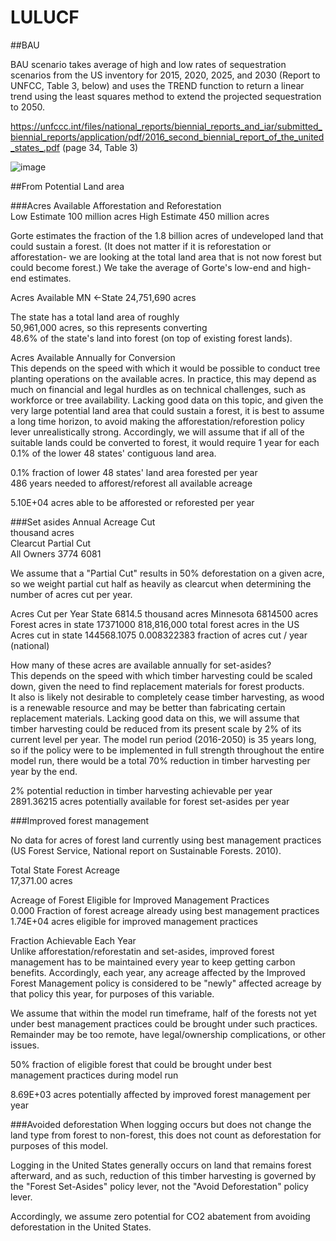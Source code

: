 # LULUCF

##BAU

BAU scenario takes average of high and low rates of sequestration scenarios from the US inventory for 2015, 2020, 2025, and 2030 (Report to UNFCC, Table 3, below) and uses the TREND function to return a linear trend using the least squares method to extend the projected sequestration to 2050.

https://unfccc.int/files/national_reports/biennial_reports_and_iar/submitted_biennial_reports/application/pdf/2016_second_biennial_report_of_the_united_states_.pdf (page 34, Table 3)

  ![image](https://user-images.githubusercontent.com/8172631/123321446-9dd6a580-d4f8-11eb-930c-e38e907ae229.png)


##From Potential Land area

###Acres Available Afforestation and Reforestation		
Low Estimate	100	million acres
High Estimate	450	million acres
		
Gorte estimates the fraction of the 1.8 billion acres of undeveloped land that could sustain a forest.  (It does not matter if it is reforestation or afforestation- we are looking at the total land area that is not now forest but could become forest.)  We take the average of Gorte's	low-end and high-end estimates.		
		
Acres Available	MN	<-State
 24,751,690 	acres	
		
The state has a total land area of roughly		
 50,961,000 	acres, so this represents converting	
48.6%	of the state's land	
into forest (on top of existing forest lands).		
		
Acres Available Annually for Conversion		
This depends on the speed with which it would be possible to conduct tree planting operations on the available acres.  In practice, this may depend	as much on financial and legal hurdles as on technical challenges, such as workforce or tree availability.  Lacking good data on this topic, and given the very large potential land area that could sustain a forest, it is best to assume a long time horizon, to avoid making the afforestation/reforestion policy lever unrealistically strong.	Accordingly, we will assume that if all of the suitable lands could	be converted to forest, it would require 1 year for each 0.1% of the lower 48 states' contiguous land area.		
		
0.1%	fraction of lower 48 states' land area forested per year	
486	years needed to afforest/reforest all available acreage	
		
5.10E+04	acres able to be afforested or reforested per year	

###Set asides
Annual Acreage Cut						
thousand acres						
	Clearcut	Partial Cut				
All Owners	3774	6081				
						
We assume that a "Partial Cut" results in 50% deforestation on a given acre, so we weight partial cut half as heavily as clearcut when determining the number	of acres cut per year.						
						
Acres Cut per Year						State
6814.5	thousand acres					Minnesota
6814500	acres				Forest acres in state	17371000
818,816,000	total forest acres in the US				Acres cut in state	144568.1075
0.008322383	fraction of acres cut / year (national)					

How many of these acres are available annually for set-asides?						
This depends on the speed with which timber harvesting could be scaled down, given the need to find replacement materials for forest products.						
It also is likely not desirable to completely cease timber harvesting, as wood is a renewable resource and may be better than fabricating	certain replacement materials.  Lacking good data on this, we will assume that timber harvesting could be reduced from its present scale by 2% of its current level per year.  The model run period (2016-2050) is 35 years long, so if the policy were to be implemented in full strength throughout the entire model run,	there would be a total 70% reduction in timber harvesting per year by the end.						

2%	potential reduction in timber harvesting achievable per year							
2891.36215	acres potentially available for forest set-asides per year	

###Improved forest management

No data for acres of forest land currently using best management practices (US Forest Service, National report on Sustainable Forests. 2010). 

Total State Forest Acreage	
 17,371.00 	acres
	
Acreage of Forest Eligible for Improved Management Practices	
0.000	Fraction of forest acreage already using best management practices
1.74E+04	acres eligible for improved management practices
	
Fraction Achievable Each Year	
Unlike afforestation/reforestatin and set-asides, improved forest management has to be maintained every year to keep getting carbon benefits.  Accordingly, each year, any acreage affected by the Improved Forest Management policy is	considered to be "newly" affected acreage by that policy this year, for purposes of this variable.	
	
We assume that within the model run timeframe, half of the forests not yet under best management practices could be brought under such practices.  Remainder may be too remote, have legal/ownership complications, or other issues.	
	
50%	fraction of eligible forest that could be brought under best
	management practices during model run
	
8.69E+03	acres potentially affected by improved forest management per year

###Avoided deforestation
When logging occurs but does not change the land type from forest to non-forest, this does not count as deforestation for purposes of this model.

Logging in the United States generally occurs on land that remains forest afterward, and as such, reduction of this timber harvesting is governed by the "Forest Set-Asides" policy lever, not the "Avoid Deforestation" policy lever.

Accordingly, we assume zero potential for CO2 abatement from avoiding deforestation in the United States.



